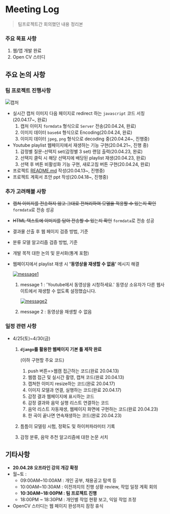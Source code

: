 # Meeting Log

> 팀프로젝트간 회의했던 내용 정리본

### 주요 목표 사항

1. 웹/앱 개발 완료
2. Open CV 스터디

## 주요 논의 사항

### 팀 프로젝트 진행사항

![캡처](https://user-images.githubusercontent.com/58945760/80307234-afdc8b80-8802-11ea-80a5-afb28bdfbb1f.PNG)

- 실시간 캡처 이미지 다음 페이지로 redirect 하는 `javascript` 코드 서칭(20.04.17~, 완료)
  1. 캡처 이미지 `formdata` 형식으로 `Server` 전송(20.04.24, 완료)
  2. 이미지 데이터 `base64` 형식으로 Encoding(20.04.24, 완료)
  3. 이미지 데이터 `jpeg`, `png` 형식으로 decoding 중(20.04.24~, 진행중)
- Youtube playlist 웹페이지에서 재생하는 기능 구현(20.04.21~, 진행 중)
  1. 감정별 질문-선택지 set(감정별 3 set) 랜덤 출력(20.04.23, 완료)
  2. 선택지 클릭 시 해당 선택지에 배당된 playlist 재생(20.04.23, 완료)
  3. 선택 후 버튼 비활성화 기능 구현, 새로고침 버튼 구현(20.04.24, 완료)
- 프로젝트 [README.md](https://github.com/dannylee93/Emotion-Recognition/blob/master/README.md#emotion-recognition) 작성(20.04.13~, 진행중)
- 프로젝트 계획서 초안 ppt 작성(20.04.18~, 진행중)

### 추가 고려해볼 사항

- ~~캡처 이미지를 전송하지 않고 그대로 전처리하여 모델을 적용할 수 있는지 확인~~ `formdata`로 전송 성공

- ~~HTML 텍스트에 이미지를 담아 전송할 수 있는지 확인~~ `formdata`로 전송 성공

- 결과물 산출 후 웹 페이지 검증 방법, 기준

- 분류 모델 알고리즘 검증 방법, 기준

- 개발 목적 대한 논의 및 문서화(통계 포함)

- 웹페이지에서 playlist 재생 시 **'동영상을 재생할 수 없음'** 메시지 해결

  [![message1](https://user-images.githubusercontent.com/58945760/80307257-ca166980-8802-11ea-8e6a-f917c083a75a.PNG)](https://user-images.githubusercontent.com/58945760/80307257-ca166980-8802-11ea-8e6a-f917c083a75a.PNG)

  1. message 1 : 'Youtube에서 동영상을 시청하세요.' 동영상 소유자가 다른 웹사이트에서 재생할 수 없도록 설정했습니다.

     [![message2](https://user-images.githubusercontent.com/58945760/80307311-2d080080-8803-11ea-9b75-02cd9c5c9398.PNG)](https://user-images.githubusercontent.com/58945760/80307311-2d080080-8803-11ea-9b75-02cd9c5c9398.PNG)

  2. message 2 : 동영상을 재생할 수 없음

### 일정 관련 사항

- 4/25(토)~4/30(금)

  1. **`django`를 활용한 웹페이지 기본 틀 제작 완료**

     (이하 구현할 주요 코드)

     1. push 버튼=>웹캠 접근하는 코드(완료 20.04.13)
     2. 웹캠 접근 및 실시간 촬영, 캡쳐 코드(완료 20.04.13)
     3. 캡쳐한 이미지 resize하는 코드(완료 20.04.17)
     4. 이미지 모델과 연결, 실행하는 코드(완료 20.04.17)
     5. 감정 결과 웹페이지에 표시하는 코드
     6. 감정 결과와 음악 실행 리스트 연결하는 코드
     7. 음악 리스트 자동재생, 웹페이지 화면에 구현하는 코드(완료 20.04.23)
     8. 한 곡이 끝나면 연속재생하는 코드(완료 20.04.23)

  2. 틈틈이 모델링 시험, 정확도 및 하이퍼파라미터 기록

  3. 감정 분류, 음악 추천 알고리즘에 대한 논문 서치

## 기타사항

- **20.04.28 오프라인 강의 개강 확정**
- 월~토 :
  - 09:00AM~10:00AM : 개인 공부, 채용공고 탐색 등
  - 10:00AM~10:30AM : 이전까지의 진행 상황 review, 작업 일정 계획 회의
  - **10:30AM~18:00PM : 팀 프로젝트 진행**
  - 18:00PM ~ 18:30PM : 개인별 작업 현황 보고, 익일 작업 조정
- OpenCV 스터디는 웹 페이지 완성까지 잠정 휴식